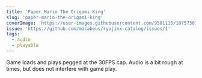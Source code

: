 ```yaml
---
title: 'Paper Mario The Origami King'
slug: 'paper-mario-the-origami-king'
coverImage: 'https://user-images.githubusercontent.com/9501115/107573017-e1cdab80-6be4-11eb-8eb5-7eeb57bb25e8.png'
issue: 'https://github.com/macabeus/ryujinx-catalog/issues/1'
tags:
  - audio
  - playable
---
```


Game loads and plays pegged at the 30FPS cap. Audio is a bit rough at times, but does not interfere with game play.
